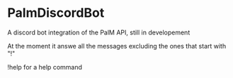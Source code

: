 # PalmDiscordBot
A discord bot integration of the PalM API, still in developement

At the moment it answe all the messages excluding the ones that start with "!"

!help for a help command
